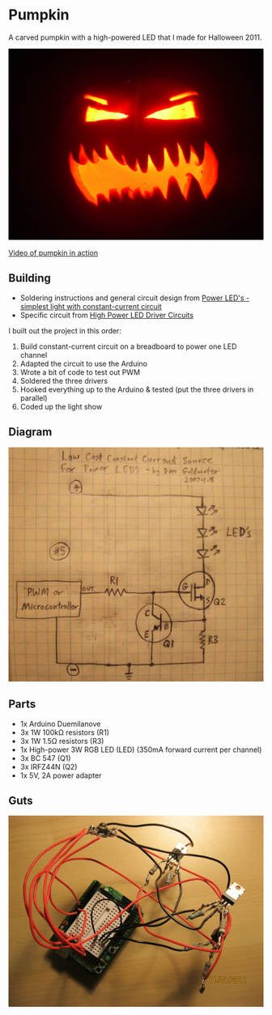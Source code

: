 Pumpkin
=======

A carved pumpkin with a high-powered LED that I made for Halloween 2011.

![The pumpkin](https://github.com/kenpratt/pumpkin/blob/master/pumpkin.jpg?raw=true)

[Video of pumpkin in action](http://www.youtube.com/watch?feature=player_embedded&v=TVvJAJWg51A)

Building
--------

* Soldering instructions and general circuit design from [Power LED's - simplest light with constant-current circuit](http://www.instructables.com/id/Power-LED-s---simplest-light-with-constant-current/)
* Specific circuit from [High Power LED Driver Circuits](http://www.instructables.com/id/Circuits-for-using-High-Power-LED-s/step8/a-little-micro-makes-all-the-difference/)

I built out the project in this order:

1. Build constant-current circuit on a breadboard to power one LED channel
2. Adapted the circuit to use the Arduino
3. Wrote a bit of code to test out PWM
4. Soldered the three drivers
5. Hooked everything up to the Arduino & tested (put the three drivers in parallel)
6. Coded up the light show

Diagram
-------

![The circuit diagram](https://github.com/kenpratt/pumpkin/blob/master/circuit_diagram.jpg?raw=true)

Parts
-----

* 1x Arduino Duemilanove
* 3x 1W 100kΩ resistors (R1)
* 3x 1W 1.5Ω resistors (R3)
* 1x High-power 3W RGB LED (LED) (350mA forward current per channel)
* 3x BC 547 (Q1)
* 3x IRFZ44N (Q2)
* 1x 5V, 2A power adapter

Guts
----

![The guts of the pumpkin](https://github.com/kenpratt/pumpkin/blob/master/guts.jpg?raw=true)
